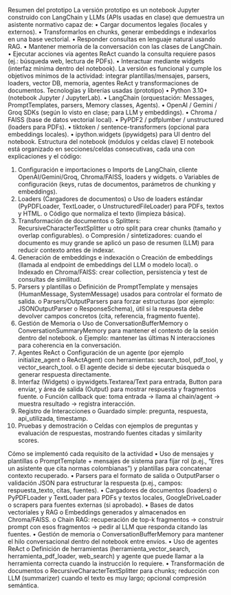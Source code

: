 Resumen del prototipo
La versión prototipo es un notebook Jupyter construido con LangChain y LLMs (APIs usadas en clase) que demuestra un asistente normativo capaz de:
•	Cargar documentos legales (locales y externos).
•	Transformarlos en chunks, generar embeddings e indexarlos en una base vectorial.
•	Responder consultas en lenguaje natural usando RAG.
•	Mantener memoria de la conversación con las clases de LangChain.
•	Ejecutar acciones vía agentes ReAct cuando la consulta requiere pasos (ej.: búsqueda web, lectura de PDFs).
•	Interactuar mediante widgets (interfaz mínima dentro del notebook).
La versión es funcional y cumple los objetivos mínimos de la actividad: integrar plantillas/mensajes, parsers, loaders, vector DB, memoria, agentes ReAct y transformaciones de documentos.
Tecnologías y librerías usadas (prototipo)
•	Python 3.10+ (notebook Jupyter / JupyterLab).
•	LangChain (orquestación: Messages, PromptTemplates, parsers, Memory classes, Agents).
•	OpenAI / Gemini / Groq SDKs (según lo visto en clase; para LLM y embeddings).
•	Chroma / FAISS (base de datos vectorial local).
•	PyPDF2 / pdfplumber / unstructured (loaders para PDFs).
•	tiktoken / sentence-transformers (opcional para embeddings locales).
•	ipython.widgets (ipywidgets) para UI dentro del notebook.
Estructura del notebook (módulos y celdas clave)
El notebook está organizado en secciones/celdas consecutivas, cada una con explicaciones y el código:
1.	Configuración e importaciones
o	Imports de LangChain, cliente OpenAI/Gemini/Groq, Chroma/FAISS, loaders y widgets.
o	Variables de configuración (keys, rutas de documentos, parámetros de chunking y embeddings).
2.	Loaders (Cargadores de documentos)
o	Uso de loaders estándar (PyPDFLoader, TextLoader, o UnstructuredFileLoader) para PDFs, textos y HTML.
o	Código que normaliza el texto (limpieza básica).
3.	Transformación de documentos
o	Splitters: RecursiveCharacterTextSplitter u otro split para crear chunks (tamaño y overlap configurables).
o	Compresión / sintetizadores: cuando el documento es muy grande se aplicó un paso de resumen (LLM) para reducir contexto antes de indexar.
4.	Generación de embeddings e indexación
o	Creación de embeddings (llamada al endpoint de embeddings del LLM o modelo local).
o	Indexado en Chroma/FAISS: crear collection, persistencia y test de consultas de similitud.
5.	Parsers y plantillas
o	Definición de PromptTemplate y mensajes (HumanMessage, SystemMessage) usados para controlar el formato de salida.
o	Parsers/OutputParsers para forzar estructuras (por ejemplo: JSONOutputParser o ResponseSchema), útil si la respuesta debe devolver campos concretos (cita, referencia, fragmento fuente).
6.	Gestión de Memoria
o	Uso de ConversationBufferMemory o ConversationSummaryMemory para mantener el contexto de la sesión dentro del notebook.
o	Ejemplo: mantener las últimas N interacciones para coherencia en la conversación.
7.	Agentes ReAct
o	Configuración de un agente (por ejemplo initialize_agent o ReActAgent) con herramientas: search_tool, pdf_tool, y vector_search_tool.
o	El agente decide si debe ejecutar búsqueda o generar respuesta directamente.
8.	Interfaz (Widgets)
o	ipywidgets.Textarea/Text para entrada, Button para enviar, y área de salida (Output) para mostrar respuesta y fragmentos fuente.
o	Función callback que: toma entrada → llama al chain/agent → muestra resultado → registra interacción.
9.	Registro de Interacciones
o	Guardado simple: pregunta, respuesta, api_utilizada, timestamp.
10.	Pruebas y demostración
o	Celdas con ejemplos de preguntas y evaluación de respuestas, mostrando fuentes citadas y similarity scores.

Cómo se implementó cada requisito de la actividad
•	Uso de mensajes y plantillas
o	PromptTemplate + mensajes de sistema para fijar rol (p.ej., “Eres un asistente que cita normas colombianas”) y plantillas para concatenar contexto recuperado.
•	Parsers para el formato de salida
o	OutputParser o validación JSON para estructurar la respuesta (p.ej., campos: respuesta_texto, citas, fuentes).
•	Cargadores de documentos (loaders)
o	PyPDFLoader y TextLoader para PDFs y textos locales, GoogleDriveLoader o scrapers para fuentes externas (si aprobado).
•	Bases de datos vectoriales y RAG
o	Embeddings generados y almacenados en Chroma/FAISS.
o	Chain RAG: recuperación de top-k fragmentos → construir prompt con esos fragmentos → pedir al LLM que responda citando las fuentes.
•	Gestión de memoria
o	ConversationBufferMemory para mantener el hilo conversacional dentro del notebook entre envíos.
•	Uso de agentes ReAct
o	Definición de herramientas (herramienta_vector_search, herramienta_pdf_loader, web_search) y agente que puede llamar a la herramienta correcta cuando la instrucción lo requiere.
•	Transformación de documentos
o	RecursiveCharacterTextSplitter para chunks; reducción con LLM (summarizer) cuando el texto es muy largo; opcional compresión semántica.
